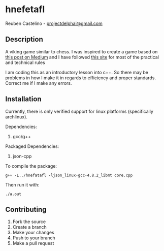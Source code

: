 hnefetafl
=================
Reuben Castelino - projectdelphai@gmail.com

Description
----------------
A viking game similar to chess. I was inspired to create a game based on [this post on Medium](https://medium.com/war-is-boring/cef088ae4e2d) and I have followed [this site](http://tafl.cyningstan.org.uk/page/21/the-hnefatafl-board) for most of the practical and technical rules

I am coding this as an introductory lesson into c++. So there may be problems in how I make it in regards to efficiency and proper standards. Correct me if I make any errors.

Installation
----------------
Currently, there is only verified support for linux platforms (specifically archlinux). 

Dependencies:

 1. gcc/g++

Packaged Dependencies:

 1. json-cpp

To compile the package:

    g++ -L../hnefatafl -ljson_linux-gcc-4.8.2_libmt core.cpp

Then run it with:

    ./a.out

Contributing
---------------

 1. Fork the source
 1. Create a branch
 1. Make your changes
 1. Push to your branch
 1. Make a pull request
